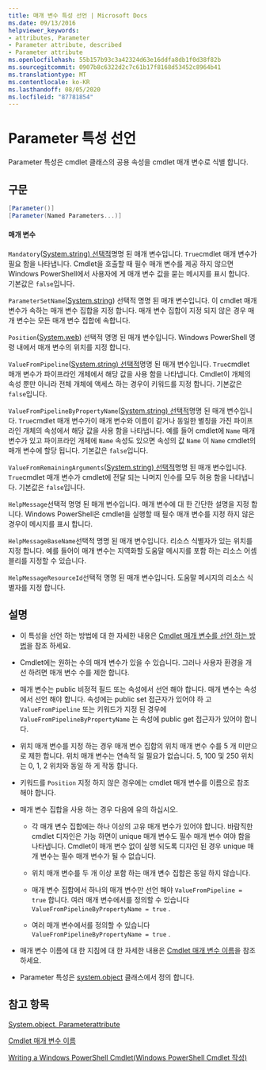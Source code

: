 ```yaml
---
title: 매개 변수 특성 선언 | Microsoft Docs
ms.date: 09/13/2016
helpviewer_keywords:
- attributes, Parameter
- Parameter attribute, described
- Parameter attribute
ms.openlocfilehash: 55b157b93c3a42324d63e16ddfa8db1f0d38f82b
ms.sourcegitcommit: 0907b8c6322d2c7c61b17f8168d53452c8964b41
ms.translationtype: MT
ms.contentlocale: ko-KR
ms.lasthandoff: 08/05/2020
ms.locfileid: "87781854"
---
```

# <a name="parameter-attribute-declaration"></a>Parameter 특성 선언

Parameter 특성은 cmdlet 클래스의 공용 속성을 cmdlet 매개 변수로 식별 합니다.

## <a name="syntax"></a>구문

```csharp
[Parameter()]
[Parameter(Named Parameters...)]
```

#### <a name="parameters"></a>매개 변수

`Mandatory`([System.string) 선택적](/dotnet/api/System.Boolean)명명 된 매개 변수입니다. `True`cmdlet 매개 변수가 필요 함을 나타냅니다. Cmdlet을 호출할 때 필수 매개 변수를 제공 하지 않으면 Windows PowerShell에서 사용자에 게 매개 변수 값을 묻는 메시지를 표시 합니다. 기본값은 `false`입니다.

`ParameterSetName`([System.string](/dotnet/api/System.String)) 선택적 명명 된 매개 변수입니다. 이 cmdlet 매개 변수가 속하는 매개 변수 집합을 지정 합니다. 매개 변수 집합이 지정 되지 않은 경우 매개 변수는 모든 매개 변수 집합에 속합니다.

`Position`([System.web](/dotnet/api/System.Int32)) 선택적 명명 된 매개 변수입니다. Windows PowerShell 명령 내에서 매개 변수의 위치를 지정 합니다.

`ValueFromPipeline`([System.string) 선택적](/dotnet/api/System.Boolean)명명 된 매개 변수입니다. `True`cmdlet 매개 변수가 파이프라인 개체에서 해당 값을 사용 함을 나타냅니다. Cmdlet이 개체의 속성 뿐만 아니라 전체 개체에 액세스 하는 경우이 키워드를 지정 합니다. 기본값은 `false`입니다.

`ValueFromPipelineByPropertyName`([System.string) 선택적](/dotnet/api/System.Boolean)명명 된 매개 변수입니다. `True`cmdlet 매개 변수가이 매개 변수와 이름이 같거나 동일한 별칭을 가진 파이프라인 개체의 속성에서 해당 값을 사용 함을 나타냅니다. 예를 들어 cmdlet에 `Name` 매개 변수가 있고 파이프라인 개체에 `Name` 속성도 있으면 속성의 값 `Name` 이 `Name` cmdlet의 매개 변수에 할당 됩니다. 기본값은 `false`입니다.

`ValueFromRemainingArguments`([System.string) 선택적](/dotnet/api/System.Boolean)명명 된 매개 변수입니다. `True`cmdlet 매개 변수가 cmdlet에 전달 되는 나머지 인수를 모두 허용 함을 나타냅니다. 기본값은 `false`입니다.

`HelpMessage`선택적 명명 된 매개 변수입니다. 매개 변수에 대 한 간단한 설명을 지정 합니다. Windows PowerShell은 cmdlet을 실행할 때 필수 매개 변수를 지정 하지 않은 경우이 메시지를 표시 합니다.

`HelpMessageBaseName`선택적 명명 된 매개 변수입니다. 리소스 식별자가 있는 위치를 지정 합니다. 예를 들어이 매개 변수는 지역화할 도움말 메시지를 포함 하는 리소스 어셈블리를 지정할 수 있습니다.

`HelpMessageResourceId`선택적 명명 된 매개 변수입니다. 도움말 메시지의 리소스 식별자를 지정 합니다.

## <a name="remarks"></a>설명

- 이 특성을 선언 하는 방법에 대 한 자세한 내용은 [Cmdlet 매개 변수를 선언 하는 방법](./how-to-declare-cmdlet-parameters.md)을 참조 하세요.

- Cmdlet에는 원하는 수의 매개 변수가 있을 수 있습니다. 그러나 사용자 환경을 개선 하려면 매개 변수 수를 제한 합니다.

- 매개 변수는 public 비정적 필드 또는 속성에서 선언 해야 합니다. 매개 변수는 속성에서 선언 해야 합니다. 속성에는 public set 접근자가 있어야 하 고 `ValueFromPipeline` 또는 키워드가 지정 된 경우에 `ValueFromPipelineByPropertyName` 는 속성에 public get 접근자가 있어야 합니다.

- 위치 매개 변수를 지정 하는 경우 매개 변수 집합의 위치 매개 변수 수를 5 개 미만으로 제한 합니다. 위치 매개 변수는 연속적 일 필요가 없습니다. 5, 100 및 250 위치는 0, 1, 2 위치와 동일 하 게 작동 합니다.

- 키워드를 `Position` 지정 하지 않은 경우에는 cmdlet 매개 변수를 이름으로 참조 해야 합니다.

- 매개 변수 집합을 사용 하는 경우 다음에 유의 하십시오.

  - 각 매개 변수 집합에는 하나 이상의 고유 매개 변수가 있어야 합니다. 바람직한 cmdlet 디자인은 가능 하면이 unique 매개 변수도 필수 매개 변수 여야 함을 나타냅니다. Cmdlet이 매개 변수 없이 실행 되도록 디자인 된 경우 unique 매개 변수는 필수 매개 변수가 될 수 없습니다.

  - 위치 매개 변수를 두 개 이상 포함 하는 매개 변수 집합은 동일 하지 않습니다.

  - 매개 변수 집합에서 하나의 매개 변수만 선언 해야 `ValueFromPipeline = true` 합니다. 여러 매개 변수에서를 정의할 수 있습니다 `ValueFromPipelineByPropertyName = true` .

  - 여러 매개 변수에서를 정의할 수 있습니다 `ValueFromPipelineByPropertyName = true` .

- 매개 변수 이름에 대 한 지침에 대 한 자세한 내용은 [Cmdlet 매개 변수 이름](standard-cmdlet-parameter-names-and-types.md)을 참조 하세요.

- Parameter 특성은 [system.object](/dotnet/api/System.Management.Automation.ParameterAttribute) 클래스에서 정의 합니다.

## <a name="see-also"></a>참고 항목

[System.object. Parameterattribute](/dotnet/api/System.Management.Automation.ParameterAttribute)

[Cmdlet 매개 변수 이름](standard-cmdlet-parameter-names-and-types.md)

[Writing a Windows PowerShell Cmdlet(Windows PowerShell Cmdlet 작성)](./writing-a-windows-powershell-cmdlet.md)
